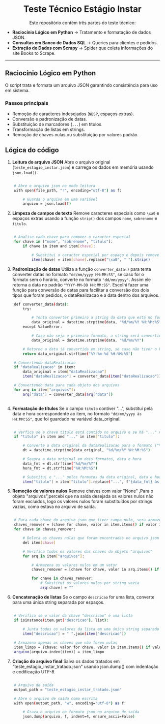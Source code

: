 <div align="center">
  <h1>Teste Técnico Estágio Instar</h1>
</div>

<p align="center">
  Este repositório contém três partes do teste técnico:
</p>

- **Raciocínio Lógico em Python** → Tratamento e formatação de dados JSON.  
- **Consultas em Banco de Dados SQL** → Queries para clientes e pedidos.  
- **Extração de Dados com Scrapy** → Spider que coleta informações do site Books to Scrape.  

---

## Raciocínio Lógico em Python

O script trata e formata um arquivo JSON garantindo consistência para uso em sistema.  

### Passos principais
- Remoção de caracteres indesejados (`NBSP`, espaços extras).  
- Conversão e padronização de datas.  
- Substituição de marcadores (`...`) em títulos.  
- Transformação de listas em strings.  
- Remoção de chaves nulas ou substituição por valores padrão.  

## Lógica do código

1. **Leitura do arquivo JSON**
Abre o arquivo original (`teste_estagio_instar.json`) e carrega os dados em memória usando `json.load()`.

```bash

    # Abre o arquivo json no modo leitura
    with open(file_path, "r", encoding="utf-8") as f:

        # Guarda o arquivo em uma variável
        arquivo = json.load(f)
```
2. **Limpeza de campos de texto**
Remove caracteres especiais como `\xa0` e espaços extras usando a função `strip()` dos campos `nome`, `sobrenome` e `titulo`.  

```bash

    # Analise cada chave para remover o caracter especial
    for chave in ["nome", "sobrenome", "titulo"]:
        if chave in item and item[chave]:

            # Substitui o caracter especial por espaço e depois remove esse espaço, deixando-o formatado
            item[chave] = item[chave].replace("\xa0", " ").strip()
```

3. **Padronização de datas**
Utiliza a função `converter_data()` para tenta converter datas no formato `"dd/mm/yyyy HH:MM:SS"`, se caso for o formato sem o horário, converte no formato `"dd/mm/yyyy"`. Assim ele retorna a data no padrão `"YYYY-MM-DD HH:MM:SS"`. Escolhi fazer uma função para conversão de datas para facilitar a conversão dos dois tipos que foram pedidos, o dataRealizacao e a data dentro dos arquivos.

```bash
    def converter_data(data): 
        try: 

            # Tenta converter primeiro a string da data que está no formato ("%d/%m/%Y %H:%M:%S")
            data_original = datetime.strptime(data, "%d/%m/%Y %H:%M:%S") 
        except ValueError: 

            # Caso não seja o primeiro formato, a string será convertida no formato ("%d/%m/%Y")
            data_original = datetime.strptime(data, "%d/%m/%Y") 

        # Retorno a data já convertida em string, se caso não tiver o horário, sera colocado como 00:00:00
        return data_original.strftime("%Y-%m-%d %H:%M:%S")

    # Convertendo dataRealizacao
    if "dataRealizacao" in item:
        data_original = item["dataRealizacao"] 
        item["dataRealizacao"] = converter_data(item["dataRealizacao"])

    # Convertendo data para cada objeto dos arquivos
    for arq in item["arquivos"]: 
        arq["data"] = converter_data(arq["data"])
       
```



4. **Formatação de títulos**
Se o campo `titulo` contiver "...", substitui pela data e hora correspondente ao item, no formato `"dd/mm/yyyy às HH:MM:SS"`, que foi guardado na variável data_original.

```bash

    # Verfica se a chave titulo está contido no arquivo e se há "..." na string
    if "titulo" in item and "..." in item["titulo"]:

        # Converte a data original da dataRealizacao para o formato ("%d/%m/%Y %H:%M:%S")
        dt = datetime.strptime(data_original, "%d/%m/%Y %H:%M:%S")

        # Seapra a data original em dois formatos, data e hora
        data_fmt = dt.strftime("%d/%m/%Y")
        hora_fmt = dt.strftime("%H:%M:%S")

        # Substitui o "..." pelos formatos da data original, data e hora
        item["titulo"] = item["titulo"].replace("...", f"{data_fmt} às {hora_fmt}")
```

5. **Remoção de valores nulos**
Remove chaves com valor "None" ,Para o objeto "arquivos",percebi que na saída desejada os valores nulos não foram excluídos, logo os valores nulos foram substituídos por strings vazias, como estava no arquivo de saída.

```bash

    # Para cada chave do arquivo json que tiver campo nulo, sera armazenado em um vetor para depois serem deletadas
    chaves_remover = [chave for chave, valor in item.items() if valor is None] 
    for chave in chaves_remover: 

        # Deleta as chaves nulas que foram encontradas no arquivo json
        del item[chave] 

        # Verifica todos os valores das chaves do objeto "arquivos"
        for arq in item["arquivos"]: 

            # Armazena os valores nulos em um vetor
            chaves_remover = [chave for chave, valor in arq.items() if valor is None] 

            for chave in chaves_remover: 
                # Substitui os valores nulos por string vazia
                arq[chave] = ""
```

6. **Concatenação de listas**
Se o campo `descricao` for uma lista, converte para uma única string separada por espaços.

```bash

    # Verifica se o valor da chave "descricao" é uma lista
    if isinstance(item.get("descricao"), list):

        # Junta todos os valores da lista em uma única string separado por espaço
        item["descricao"] = " ".join(item["descricao"])
    
    # Armazena apenas as chaves que não forem nulas
    item_limpo = {chave: valor for chave, valor in item.items() if valor is not None}
    arquivo[arquivo.index(item)] = item_limpo
```

7. **Criação do arquivo final**
Salva os dados tratados em "teste_estagio_instar_tratado.json" usando json.dump() com indentação e codificação UTF-8.

```bash

    # Arquivo de saída
    output_path = "teste_estagio_instar_tratado.json"

    # Abre o arquivo de saída como escrita
    with open(output_path, "w", encoding="utf-8") as f:

        # Grava o arquivo no formato json no arquivo de saída
        json.dump(arquivo, f, indent=4, ensure_ascii=False)
```
